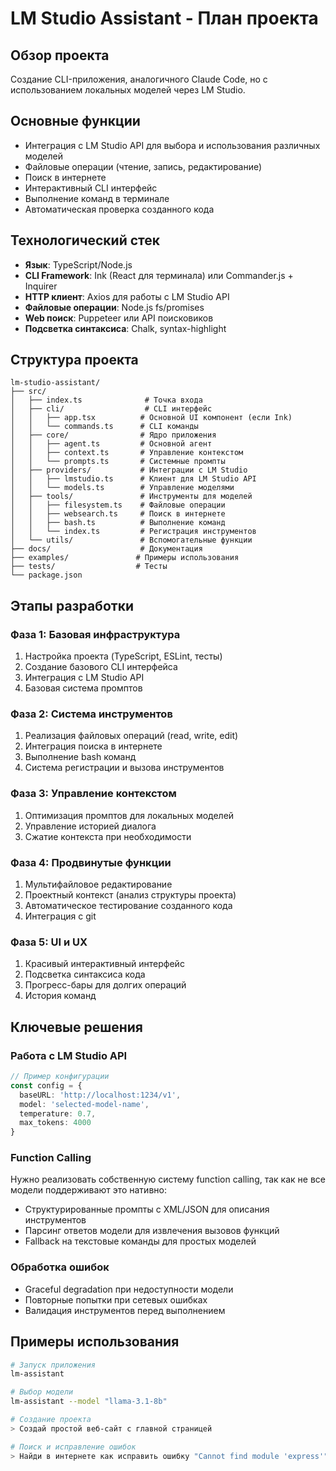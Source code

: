 # LM Studio Assistant - План проекта

## Обзор проекта
Создание CLI-приложения, аналогичного Claude Code, но с использованием локальных моделей через LM Studio.

## Основные функции
- Интеграция с LM Studio API для выбора и использования различных моделей
- Файловые операции (чтение, запись, редактирование)
- Поиск в интернете
- Интерактивный CLI интерфейс
- Выполнение команд в терминале
- Автоматическая проверка созданного кода

## Технологический стек
- **Язык**: TypeScript/Node.js
- **CLI Framework**: Ink (React для терминала) или Commander.js + Inquirer
- **HTTP клиент**: Axios для работы с LM Studio API
- **Файловые операции**: Node.js fs/promises
- **Web поиск**: Puppeteer или API поисковиков
- **Подсветка синтаксиса**: Chalk, syntax-highlight

## Структура проекта
```
lm-studio-assistant/
├── src/
│   ├── index.ts              # Точка входа
│   ├── cli/                  # CLI интерфейс
│   │   ├── app.tsx          # Основной UI компонент (если Ink)
│   │   └── commands.ts      # CLI команды
│   ├── core/                # Ядро приложения
│   │   ├── agent.ts         # Основной агент
│   │   ├── context.ts       # Управление контекстом
│   │   └── prompts.ts       # Системные промпты
│   ├── providers/           # Интеграции с LM Studio
│   │   ├── lmstudio.ts      # Клиент для LM Studio API
│   │   └── models.ts        # Управление моделями
│   ├── tools/               # Инструменты для моделей
│   │   ├── filesystem.ts    # Файловые операции
│   │   ├── websearch.ts     # Поиск в интернете
│   │   ├── bash.ts          # Выполнение команд
│   │   └── index.ts         # Регистрация инструментов
│   └── utils/               # Вспомогательные функции
├── docs/                    # Документация
├── examples/               # Примеры использования
├── tests/                  # Тесты
└── package.json
```

## Этапы разработки

### Фаза 1: Базовая инфраструктура
1. Настройка проекта (TypeScript, ESLint, тесты)
2. Создание базового CLI интерфейса
3. Интеграция с LM Studio API
4. Базовая система промптов

### Фаза 2: Система инструментов
1. Реализация файловых операций (read, write, edit)
2. Интеграция поиска в интернете
3. Выполнение bash команд
4. Система регистрации и вызова инструментов

### Фаза 3: Управление контекстом
1. Оптимизация промптов для локальных моделей
2. Управление историей диалога
3. Сжатие контекста при необходимости

### Фаза 4: Продвинутые функции
1. Мультифайловое редактирование
2. Проектный контекст (анализ структуры проекта)
3. Автоматическое тестирование созданного кода
4. Интеграция с git

### Фаза 5: UI и UX
1. Красивый интерактивный интерфейс
2. Подсветка синтаксиса кода
3. Прогресс-бары для долгих операций
4. История команд

## Ключевые решения

### Работа с LM Studio API
```typescript
// Пример конфигурации
const config = {
  baseURL: 'http://localhost:1234/v1',
  model: 'selected-model-name',
  temperature: 0.7,
  max_tokens: 4000
}
```

### Function Calling
Нужно реализовать собственную систему function calling, так как не все модели поддерживают это нативно:
- Структурированные промпты с XML/JSON для описания инструментов
- Парсинг ответов модели для извлечения вызовов функций
- Fallback на текстовые команды для простых моделей

### Обработка ошибок
- Graceful degradation при недоступности модели
- Повторные попытки при сетевых ошибках
- Валидация инструментов перед выполнением

## Примеры использования

```bash
# Запуск приложения
lm-assistant

# Выбор модели
lm-assistant --model "llama-3.1-8b"

# Создание проекта
> Создай простой веб-сайт с главной страницей

# Поиск и исправление ошибок
> Найди в интернете как исправить ошибку "Cannot find module 'express'"
```